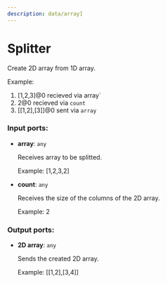 ```yaml
---
description: data/array]
---
```


# Splitter

Create 2D array from 1D array.

Example:
1. [1,2,3]@0 recieved via  array`
2. 2@0 recieved via  `count`
3.  [[1,2],[3]]@0 sent via `array` 

### Input ports:

* __array__: `any`

    Receives array to be splitted.
    
    Example:
    [1,2,3,2]


* __count__: `any`

    Receives the size of the columns of the 2D array.
    
    Example:
    2

### Output ports:

* __2D array__: `any`

    Sends the created 2D array.
    
    Example:
    [[1,2],[3,4]]

